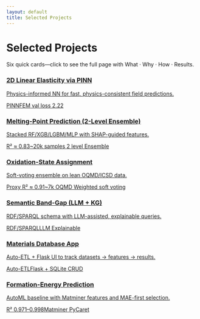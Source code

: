 ```yaml
---
layout: default
title: Selected Projects
---
```

# Selected Projects
<p class="muted">Six quick cards—click to see the full page with What · Why · How · Results.</p>

<div class="proj-grid">

  <a class="proj-card compact" href="/pinn-elasticity">
    <h3>2D Linear Elasticity via PINN</h3>
    <p>Physics-informed NN for fast, physics-consistent field predictions.</p>
    <p class="chips">
      <span class="badge">PINN</span><span class="badge alt">FEM</span>
      <span class="badge alt">val loss 2.22</span>
    </p>
  </a>

  <a class="proj-card compact" href="/mp-ensemble">
    <h3>Melting-Point Prediction (2-Level Ensemble)</h3>
    <p>Stacked RF/XGB/LGBM/MLP with SHAP-guided features.</p>
    <p class="chips">
      <span class="badge">R² ≈ 0.83</span><span class="badge alt">~20k samples</span>
      <span class="badge alt">2 level Ensemble</span>
    </p>
  </a>

  <a class="proj-card compact" href="/oxidation-states">
    <h3>Oxidation-State Assignment</h3>
    <p>Soft-voting ensemble on lean OQMD/ICSD data.</p>
    <p class="chips">
      <span class="badge">Proxy R² ≈ 0.91</span><span class="badge alt">~7k OQMD</span>
      <span class="badge alt">Weighted soft voting</span>
    </p>
  </a>

  <a class="proj-card compact" href="/bandgap-kg">
    <h3>Semantic Band-Gap (LLM + KG)</h3>
    <p>RDF/SPARQL schema with LLM-assisted, explainable queries.</p>
    <p class="chips">
      <span class="badge">RDF/SPARQL</span><span class="badge alt">LLM</span>
      <span class="badge alt">Explainable</span>
    </p>
  </a>

  <a class="proj-card compact" href="/db-app">
    <h3>Materials Database App</h3>
    <p>Auto-ETL + Flask UI to track datasets → features → results.</p>
    <p class="chips">
      <span class="badge">Auto-ETL</span><span class="badge alt">Flask + SQLite</span>
      <span class="badge alt">CRUD</span>
    </p>
  </a>

  <a class="proj-card compact" href="/formation-energy">
    <h3>Formation-Energy Prediction</h3>
    <p>AutoML baseline with Matminer features and MAE-first selection.</p>
    <p class="chips">
      <span class="badge">R² 0.971–0.998</span><span class="badge alt">Matminer</span>
      <span class="badge alt">PyCaret</span>
    </p>
  </a>

</div>
